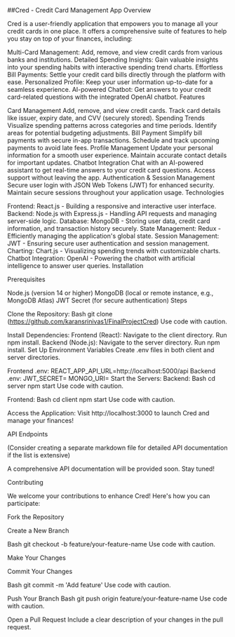 ##Cred - Credit Card Management App Overview

Cred is a user-friendly application that empowers you to manage all your credit cards in one place. It offers a comprehensive suite of features to help you stay on top of your finances, including:

Multi-Card Management: Add, remove, and view credit cards from various banks and institutions. Detailed Spending Insights: Gain valuable insights into your spending habits with interactive spending trend charts. Effortless Bill Payments: Settle your credit card bills directly through the platform with ease. Personalized Profile: Keep your user information up-to-date for a seamless experience. AI-powered Chatbot: Get answers to your credit card-related questions with the integrated OpenAI chatbot. Features

Card Management Add, remove, and view credit cards. Track card details like issuer, expiry date, and CVV (securely stored). Spending Trends Visualize spending patterns across categories and time periods. Identify areas for potential budgeting adjustments. Bill Payment Simplify bill payments with secure in-app transactions. Schedule and track upcoming payments to avoid late fees. Profile Management Update your personal information for a smooth user experience. Maintain accurate contact details for important updates. Chatbot Integration Chat with an AI-powered assistant to get real-time answers to your credit card questions. Access support without leaving the app. Authentication & Session Management Secure user login with JSON Web Tokens (JWT) for enhanced security. Maintain secure sessions throughout your application usage. Technologies

Frontend: React.js - Building a responsive and interactive user interface. Backend: Node.js with Express.js - Handling API requests and managing server-side logic. Database: MongoDB - Storing user data, credit card information, and transaction history securely. State Management: Redux - Efficiently managing the application's global state. Session Management: JWT - Ensuring secure user authentication and session management. Charting: Chart.js - Visualizing spending trends with customizable charts. Chatbot Integration: OpenAI - Powering the chatbot with artificial intelligence to answer user queries. Installation

Prerequisites

Node.js (version 14 or higher) MongoDB (local or remote instance, e.g., MongoDB Atlas) JWT Secret (for secure authentication) Steps

Clone the Repository: Bash git clone (https://github.com/karansrinivas1/FinalProjectCred) Use code with caution.

Install Dependencies: Frontend (React): Navigate to the client directory. Run npm install. Backend (Node.js): Navigate to the server directory. Run npm install. Set Up Environment Variables Create .env files in both client and server directories.

Frontend .env: REACT_APP_API_URL=http://localhost:5000/api Backend .env: JWT_SECRET= MONGO_URI= Start the Servers: Backend: Bash cd server npm start Use code with caution.

Frontend: Bash cd client npm start Use code with caution.

Access the Application: Visit http://localhost:3000 to launch Cred and manage your finances!

API Endpoints

(Consider creating a separate markdown file for detailed API documentation if the list is extensive)

A comprehensive API documentation will be provided soon. Stay tuned!

Contributing

We welcome your contributions to enhance Cred! Here's how you can participate:

Fork the Repository

Create a New Branch

Bash git checkout -b feature/your-feature-name Use code with caution.

Make Your Changes

Commit Your Changes

Bash git commit -m 'Add feature' Use code with caution.

Push Your Branch Bash git push origin feature/your-feature-name Use code with caution.

Open a Pull Request Include a clear description of your changes in the pull request.
